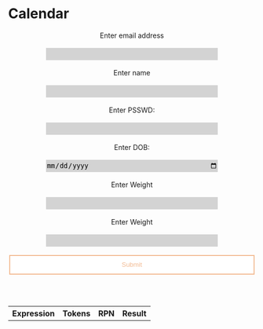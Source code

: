 # Calendar
<head>
    <script src="https://ajax.googleapis.com/ajax/libs/jquery/3.6.1/jquery.min.js"></script>
</head>

<style>
    .button-1 {
        height: 40px;
        width: 500px;
        background-color: white;
        color: #f2ba92;
        border: 2px solid #f2ba92;
        transition-duration: 0.4s;
        display: block;
        margin: auto;
    }

    .button-1:hover {
        background-color: #f2ba92;
        color: white;
    }

    .label-1 {
        display: block; 
        text-align: center;
    }

    .input-1 {
        height: 25px;
        width: 350px;
        border: none;
        background-color: lightgray;
        display: block;
        margin: auto;
    }
</style>

<form id = "person-form"> 
    <label for = "email" class = "label-1">Enter email address</label><br>
    <input type = "email" id = "year-1" name = "year-1" class = "input-1"><br>
    <label for = "name" class = "label-1">Enter name</label><br>
    <input type = "name" id = "year-2" name = "year-2" class = "input-1"><br>
    <label for = "psswd" class = "label-1">Enter PSSWD:</label><br>
    <input type = "psswd" id = "year-2" name = "year-2" class = "input-1"><br>
    <label for = "date" class = "label-1">Enter DOB:</label><br>
    <input type = "date" id = "month" name = "month" class = "input-1"><br>
    <label for = "weight" class = "label-1">Enter Weight</label><br>
    <input type = "weight" id = "day" name = "day" class = "input-1"><br>
    <label for = "Height" class = "label-1">Enter Weight</label><br>
    <input type = "Height" id = "day" name = "day" class = "input-1"><br>
    <input type = "submit" class = "button-1">
</form>

<br><br>

<table id="results-table">
    <tr>
        <th>Expression</th>
        <th>Tokens</th> 
        <th>RPN</th>
        <th> <strong> Result </strong> </th>
    </tr>
</table>

<script>
    // Deployed API URL
    const API_URL = 'https://frq.dtsivkovski.tk/api/person';

    // Fetching API when called by button
    document.getElementById('person-form').addEventListener('submit', (event) => {
    event.preventDefault();
    let expression = document.getElementById('expression-input').value;
    // Combine API URL with expression.
    fetch(`${API_URL}/${expression}`)
      .then(response => response.json())
      .then(data => 
      {
        // Output data to table
        const table = document.getElementById('results-table');
        const row = table.insertRow(-1);
        const expressionCell = row.insertCell(0);
        const tokensCell = row.insertCell(1);
        const rpnCell = row.insertCell(2);
        const resultCell = row.insertCell(3);
        expressionCell.innerHTML = data.Expression;
        tokensCell.innerHTML = data.Tokens;
        rpnCell.innerHTML = data.RPN;
        resultCell.innerHTML = `<strong>${data.Result}</strong>`;
      });
  });
</script>

